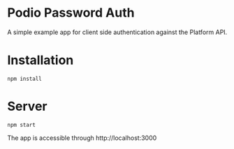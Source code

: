 # Podio Password Auth

A simple example app for client side authentication against the Platform API.

# Installation

```
npm install
```

# Server

```
npm start
```

The app is accessible through http://localhost:3000
